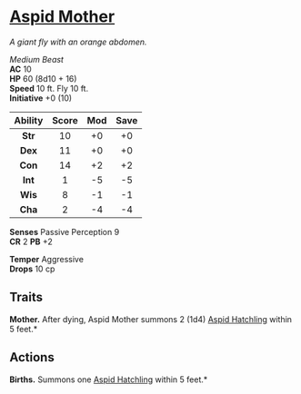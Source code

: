 # [Aspid Mother](https://hollowknight.wiki/w/Aspid_Mother)

*A giant fly with an orange abdomen.*

*Medium Beast*  
**AC** 10  
**HP** 60 (8d10 + 16)  
**Speed** 10 ft. Fly 10 ft.  
**Initiative** +0 (10)  

| Ability | Score | Mod | Save |
|:-------:|:-----:|:---:|:----:|
| **Str** | 10    | +0  | +0   |
| **Dex** | 11    | +0  | +0   |
| **Con** | 14    | +2  | +2   |
| **Int** | 1     | -5  | -5   |
| **Wis** | 8     | -1  | -1   |
| **Cha** | 2     | -4  | -4   |

**Senses** Passive Perception 9  
**CR** 2
**PB** +2  

**Temper** Aggressive  
**Drops** 10 cp  

## Traits

**Mother.** After dying, Aspid Mother summons 2 (1d4) [Aspid Hatchling](/enemies/aspid_hatchling.md) within 5 feet.*

## Actions

**Births.** Summons one [Aspid Hatchling](/enemies/aspid_hatchling.md) within 5 feet.*
